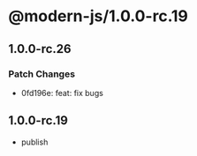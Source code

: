 # @modern-js/1.0.0-rc.19

## 1.0.0-rc.26

### Patch Changes

- 0fd196e: feat: fix bugs

## 1.0.0-rc.19

- publish
